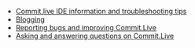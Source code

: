 * [Commit.live IDE information and troubleshooting tips](https://github.com/commit-live-students/help-center/blob/master/Commit.live%20IDE%20information%20and%20troubleshooting%20tips.md)
* [Blogging](https://github.com/commit-live-students/help-center/blob/master/Blogging.md)
* [Reporting bugs and improving Commit.Live](https://github.com/commit-live-students/help-center/blob/master/Reporting%20bugs%20and%20improving%20Commit.Live.md)
* [Asking and answering questions on Commit.Live](https://github.com/commit-live-students/help-center/blob/master/Asking%20and%20answering%20questions%20on%20Commit.Live.md)




